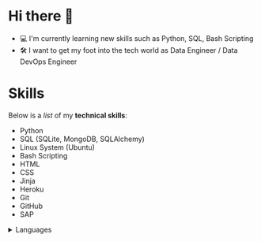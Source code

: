 # Hi there 👋

- 💻 I'm currently learning new skills such as Python, SQL, Bash Scripting
- 🛠️ I want to get my foot into the tech world as Data Engineer / Data DevOps Engineer

# Skills

Below is a _list_ of my **technical skills**:
- Python
- SQL (SQLite, MongoDB, SQLAlchemy)
- Linux System (Ubuntu)
- Bash Scripting 
- HTML
- CSS
- Jinja
- Heroku
- Git
- GitHub
- SAP


<details>
<summary>Languages</summary>

| Rank | Languages |
|-----:|-----------|
|     1| Python    |
|     2| SQL       |
|     3| HTML      |
|     4| CSS       |
<!--|     |           |-->

</details>










<!--
**patrikborza/patrikborza** is a ✨ _special_ ✨ repository because its `README.md` (this file) appears on your GitHub profile.

Here are some ideas to get you started:

- 🔭 I’m currently working on my second project
- 🌱 I’m currently learning ...
- 👯 I’m looking to collaborate on ...
- 🤔 I’m looking for help with ...
- 💬 Ask me about ...
- 📫 How to reach me: ...
- 😄 Pronouns: ...
- ⚡ Fun fact: ...
-->
